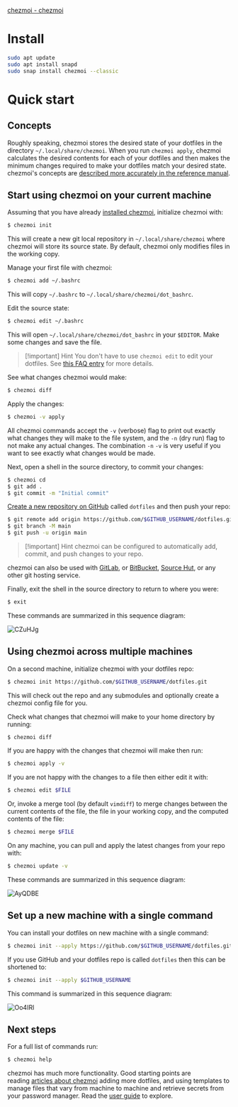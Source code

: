 [chezmoi - chezmoi](https://www.chezmoi.io/)
# Install

```bash
sudo apt update
sudo apt install snapd
sudo snap install chezmoi --classic
```

# Quick start

## Concepts

Roughly speaking, chezmoi stores the desired state of your dotfiles in the directory `~/.local/share/chezmoi`. When you run `chezmoi apply`, chezmoi calculates the desired contents for each of your dotfiles and then makes the minimum changes required to make your dotfiles match your desired state. chezmoi's concepts are [described more accurately in the reference manual](https://www.chezmoi.io/reference/concepts/).

## Start using chezmoi on your current machine

Assuming that you have already [installed chezmoi](https://www.chezmoi.io/install/), initialize chezmoi with:

```bash
$ chezmoi init
```

This will create a new git local repository in `~/.local/share/chezmoi` where chezmoi will store its source state. By default, chezmoi only modifies files in the working copy.

Manage your first file with chezmoi:

```bash
$ chezmoi add ~/.bashrc
```

This will copy `~/.bashrc` to `~/.local/share/chezmoi/dot_bashrc`.

Edit the source state:

```bash
$ chezmoi edit ~/.bashrc
```

This will open `~/.local/share/chezmoi/dot_bashrc` in your `$EDITOR`. Make some changes and save the file.

>[!important] Hint
>You don't have to use `chezmoi edit` to edit your dotfiles. See [this FAQ entry](https://www.chezmoi.io/user-guide/frequently-asked-questions/usage/#how-do-i-edit-my-dotfiles-with-chezmoi) for more details.


See what changes chezmoi would make:

```bash
$ chezmoi diff
```


Apply the changes:

```bash
$ chezmoi -v apply
```


All chezmoi commands accept the `-v` (verbose) flag to print out exactly what changes they will make to the file system, and the `-n` (dry run) flag to not make any actual changes. The combination `-n` `-v` is very useful if you want to see exactly what changes would be made.

Next, open a shell in the source directory, to commit your changes:

```bash
$ chezmoi cd
$ git add .
$ git commit -m "Initial commit"
```

[Create a new repository on GitHub](https://github.com/new) called `dotfiles` and then push your repo:


```bash
$ git remote add origin https://github.com/$GITHUB_USERNAME/dotfiles.git
$ git branch -M main
$ git push -u origin main
```

>[!important] Hint
>chezmoi can be configured to automatically add, commit, and push changes to your repo.


chezmoi can also be used with [GitLab](https://gitlab.com/), or [BitBucket](https://bitbucket.org/), [Source Hut](https://sr.ht/), or any other git hosting service.

Finally, exit the shell in the source directory to return to where you were:

```bash
$ exit
```

These commands are summarized in this sequence diagram:

![CZuHJg](https://picture-suyifan.oss-cn-shenzhen.aliyuncs.com/uPic/CZuHJg.png)


## Using chezmoi across multiple machines

On a second machine, initialize chezmoi with your dotfiles repo:

```bash
$ chezmoi init https://github.com/$GITHUB_USERNAME/dotfiles.git
```

This will check out the repo and any submodules and optionally create a chezmoi config file for you.

Check what changes that chezmoi will make to your home directory by running:

```bash
$ chezmoi diff
```

If you are happy with the changes that chezmoi will make then run:

```bash
$ chezmoi apply -v
```

If you are not happy with the changes to a file then either edit it with:

```bash
$ chezmoi edit $FILE
```

Or, invoke a merge tool (by default `vimdiff`) to merge changes between the current contents of the file, the file in your working copy, and the computed contents of the file:

```bash
$ chezmoi merge $FILE
```

On any machine, you can pull and apply the latest changes from your repo with:

```bash
$ chezmoi update -v
```

These commands are summarized in this sequence diagram:

![AyQDBE](https://picture-suyifan.oss-cn-shenzhen.aliyuncs.com/uPic/AyQDBE.png)


## Set up a new machine with a single command

You can install your dotfiles on new machine with a single command:

```bash
$ chezmoi init --apply https://github.com/$GITHUB_USERNAME/dotfiles.git
```

If you use GitHub and your dotfiles repo is called `dotfiles` then this can be shortened to:

```bash
$ chezmoi init --apply $GITHUB_USERNAME
```

This command is summarized in this sequence diagram:

![Oo4IRl](https://picture-suyifan.oss-cn-shenzhen.aliyuncs.com/uPic/Oo4IRl.png)

## Next steps

For a full list of commands run:

```bash
$ chezmoi help
```

chezmoi has much more functionality. Good starting points are reading [articles about chezmoi](https://www.chezmoi.io/links/articles-podcasts-and-videos/) adding more dotfiles, and using templates to manage files that vary from machine to machine and retrieve secrets from your password manager. Read the [user guide](https://www.chezmoi.io/user-guide/setup/) to explore.